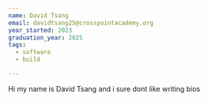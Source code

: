 ```yaml
---
name: David Tsang
email: davidtsang25@crosspointacademy.org
year_started: 2023
graduation_year: 2025
tags:
  - software
  - build

---
```

Hi my name is David Tsang and i sure dont like writing bios